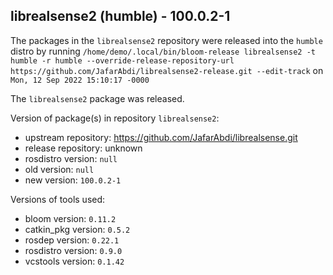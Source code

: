 ## librealsense2 (humble) - 100.0.2-1

The packages in the `librealsense2` repository were released into the `humble` distro by running `/home/demo/.local/bin/bloom-release librealsense2 -t humble -r humble --override-release-repository-url https://github.com/JafarAbdi/librealsense2-release.git --edit-track` on `Mon, 12 Sep 2022 15:10:17 -0000`

The `librealsense2` package was released.

Version of package(s) in repository `librealsense2`:

- upstream repository: https://github.com/JafarAbdi/librealsense.git
- release repository: unknown
- rosdistro version: `null`
- old version: `null`
- new version: `100.0.2-1`

Versions of tools used:

- bloom version: `0.11.2`
- catkin_pkg version: `0.5.2`
- rosdep version: `0.22.1`
- rosdistro version: `0.9.0`
- vcstools version: `0.1.42`


